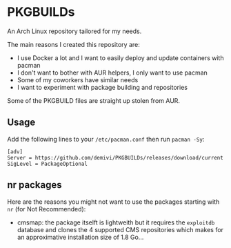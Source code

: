 # PKGBUILDs

An Arch Linux repository tailored for my needs. 

The main reasons I created this repository are:
- I use Docker a lot and I want to easily deploy and update containers with pacman
- I don't want to bother with AUR helpers, I only want to use pacman
- Some of my coworkers have similar needs
- I want to experiment with package building and repositories

Some of the PKGBUILD files are straight up stolen from AUR.

## Usage

Add the following lines to your `/etc/pacman.conf` then run `pacman -Sy`:
```
[adv]
Server = https://github.com/demivi/PKGBUILDs/releases/download/current
SigLevel = PackageOptional
```

## nr packages

Here are the reasons you might not want to use the packages starting with `nr` (for Not Recommended):
- cmsmap: the package itselft is lightweith but it requires the `exploitdb` database and clones the 4 supported CMS repositories which makes for an approximative installation size of 1.8 Go...

